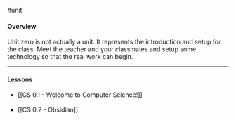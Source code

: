 #unit

#### Overview

Unit zero is not actually a unit. It represents the introduction and setup for the class. Meet the teacher and your classmates and setup some technology so that the real work can begin.

---
#### Lessons

* [[CS 0.1 - Welcome to Computer Science!]]<br><br>
* [[CS 0.2 - Obsidian]]

